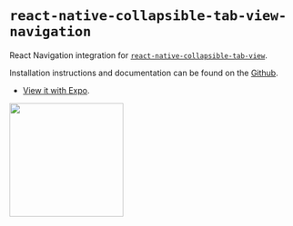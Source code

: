 # `react-native-collapsible-tab-view-navigation`

React Navigation integration for [`react-native-collapsible-tab-view`](https://github.com/PedroBern/react-native-collapsible-tab-view).

Installation instructions and documentation can be found on the [Github](https://github.com/PedroBern/react-native-collapsible-tab-view).

- [View it with Expo](https://expo.io/@pedrobern/react-native-collapsible-tab-view-demos).

<a href="https://expo.io/@pedrobern/react-native-collapsible-tab-view-demos"><img src="https://api.qrserver.com/v1/create-qr-code/?size=400x400&data=exp://exp.host/@pedrobern/react-native-collapsible-tab-view-demos" height="200px" width="200px"></a>
